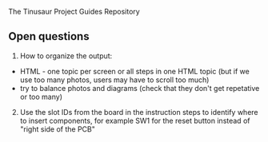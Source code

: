 The Tinusaur Project Guides Repository

## Open questions

1. How to organize the output:
- HTML - one topic per screen or all steps in one HTML topic (but if we use too many photos, users may have to scroll too much)
- try to balance photos and diagrams (check that they don't get repetative or too many)
2. Use the slot IDs from the board in the instruction steps to identify where to insert components, for example SW1 for the reset button instead of "right side of the PCB"

